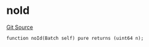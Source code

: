 # noId
[Git Source](https://github.com/lidofinance/community-staking-module/blob/d66a4396f737199bcc2932e5dd1066d022d333e0/src/lib/QueueLib.sol)


```solidity
function noId(Batch self) pure returns (uint64 n);
```

